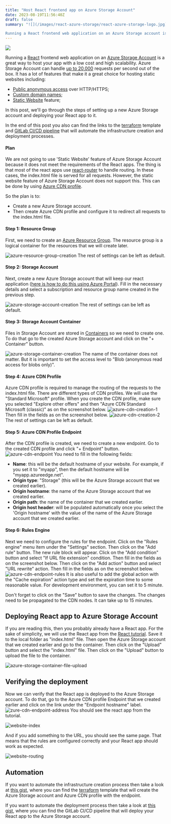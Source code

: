 ```yaml
---
title: "Host React frontend app on Azure Storage Account"
date: 2023-08-19T11:56:40Z
draft: false
summary: "![](/images/react-azure-storage/react-azure-storage-logo.jpg) 

Running a React frontend web application on an Azure Storage account is a great way to host your app with a low cost and high scalability. In this post, we'll go through the steps of setting up a new Azure Storage account and deploying your React app to it."
---
```


![](/images/react-azure-storage/react-azure-storage-logo.jpg)

Running a [React](https://react.dev/) frontend web application on an [Azure Storage Account](https://learn.microsoft.com/en-us/azure/storage/common/storage-account-overview) is a great way to host your app with a low cost and high scalability.
Azure Storage Account can handle [up to 20,000](https://learn.microsoft.com/en-us/azure/storage/tables/scalability-targets) requests per second out of the box.
It has a lot of features that make it a great choice for hosting static websites including:
- [Public anonymous access](https://learn.microsoft.com/en-us/azure/storage/blobs/anonymous-read-access-configure?tabs=portal) over HTTP/HTTPS;
- [Custom domain names](https://learn.microsoft.com/en-us/azure/storage/blobs/storage-custom-domain-name?tabs=azure-portal);
- [Static Website](https://learn.microsoft.com/en-us/azure/storage/blobs/storage-blob-static-website) feature;

In this post, we'll go through the steps of setting up a new Azure Storage account and deploying your React app to it.

In the end of this post you also can find the links to the [terraform](https://www.terraform.io) template and [GitLab CI/CD pipeline](https://docs.gitlab.com/ee/ci/) that will automate the infrastructure creation and deployment processes.

#### Plan

We are not going to use 'Static Website' feature of Azure Storage Account because it does not meet the requirements of the React apps.
The thing is that most of the react apps use [react-router](https://reactrouter.com/) to handle routing. 
In these cases, the index.html file is served for all requests. 
However, the static website feature of Azure Storage Account does not support this. 
This can be done by using [Azure CDN profile](https://learn.microsoft.com/en-us/azure/cdn/cdn-add-to-web-app?toc=%2Fazure%2Ffrontdoor%2FTOC.json).

So the plan is to:
 - Create a new Azure Storage account. 
 - Then create Azure CDN profile and configure it to redirect all requests to the index.html file.

#### Step 1: Resource Group
First, we need to create an [Azure Resource Group](https://learn.microsoft.com/en-us/azure/azure-resource-manager/management/manage-resource-groups-portal). The resource group is a logical container for the resources that we will create later.

![azure-resource-group-creation](/images/react-azure-storage/azure-resource-group-creation.png)
The rest of settings can be left as default.

#### Step 2: Storage Account

Next, create a new Azure Storage account that will keep our react application ([here is how to do this using Azure Portal](https://learn.microsoft.com/en-us/azure/storage/common/storage-account-create?tabs=azure-portal)).
Fill in the necessary details and select a subscription and resource group name created in the previous step.

![azure-storage-account-creation](/images/react-azure-storage/azure-storage-account-creation.png)
The rest of settings can be left as default.

#### Step 3: Storage Account Container

Files in Storage Account are stored in [Containers](https://learn.microsoft.com/en-us/azure/storage/blobs/storage-blobs-introduction#containers) so we need to create one.
To do that go to the created Azure Storage account and click on the "+ Container" button.

![azure-storage-container-creation](/images/react-azure-storage/azure-storage-container-creation.png)
The name of the container does not matter. But it is important to set the access level to "Blob (anonymous read access for blobs only)".

#### Step 4: Azure CDN Profile

Azure CDN profile is required to manage the routing of the requests to the index.html file.
There are different types of CDN profiles. We will use the "Standard Microsoft" profile.
When you create the CDN profile, make sure you selected "Explore other offers" and then "Azure CDN Standard Microsoft (classic)" as on the screenshot below.
![azure-cdn-creation-1](/images/react-azure-storage/azure-cdn-creation-1.png)
Then fill in the fields as on the screenshot below.
![azure-cdn-creation-2](/images/react-azure-storage/azure-cdn-creation-2.png)
The rest of settings can be left as default.

#### Step 5: Azure CDN Profile Endpoint

After the CDN profile is created, we need to create a new endpoint.
Go to the created CDN profile and click "+ Endpoint" button.
![azure-cdn-endpoint](/images/react-azure-storage/azure-cdn-endpoint.png)
You need to fill in the following fields:
- **Name**: this will be the default hostname of your website. For example, if you set it to "myapp", then the default hostname will be "myapp.azureedge.net".
- **Origin type**: "Storage" (this will be the Azure Storage account that we created earlier).
- **Origin hostname**: the name of the Azure Storage account that we created earlier.
- **Origin path**: the name of the container that we created earlier.
- **Origin host header**: will be populated automatically once you select the 'Origin hostname' with the value of the name of the Azure Storage account that we created earlier.

#### Step 6: Rules Engine

Next we need to configure the rules for the endpoint.
Click on the "Rules engine" menu item under the "Settings" section.
Then click on the "Add rule" button.
The new rule block will appear. Click on the "Add condition" button and select "If URL file extension" condition.
Then fill in the fields as on the screenshot below.
Then click on the "Add action" button and select "URL rewrite" action.
Then fill in the fields as on the screenshot below.
![azure-cdn-endpoint-rules](/images/react-azure-storage/azure-cdn-endpoint-rules.png)
It is also useful to add the global action with the "Cache expiration" action type and set the expiration time to some reasonable value. For development environment, you can set it to 5 minute.

Don't forget to click on the "Save" button to save the changes.
The changes need to be propagated to the CDN nodes. It can take up to 15 minutes.

## Deploying React app to Azure Storage Account

If you are reading this, then you probably already have a React app. 
For the sake of simplicity, we will use the React app from the [React tutorial](https://react.dev/learn/tutorial-tic-tac-toe#what-are-you-building).
Save it to the local folder as "index.html" file.
Then open the Azure Storage account that we created earlier and go to the container. 
Then click on the "Upload" button and select the "index.html" file. 
Then click on the "Upload" button to upload the file to the container.

![azure-storage-container-file-upload](/images/react-azure-storage/azure-storage-container-file-upload.png)

## Verifying the deployment

Now we can verify that the React app is deployed to the Azure Storage account.
To do that, go to the Azure CDN profile Endpoint that we created earlier and click on the link under the "Endpoint hostname" label.
![zure-cdn-endpoint-address](/images/react-azure-storage/azure-cdn-endpoint-address.png)
You should see the react app from the tutorial.

![website-index](/images/react-azure-storage/website-index.png)

And if you add something to the URL, you should see the same page. 
That means that the rules are configured correctly and your React app should work as expected.

![website-routing](/images/react-azure-storage/website-routing.png)

## Automation

If you want to automate the infrastructure creation process then take a look at [this gist](https://gist.github.com/lAnubisl/a8b95a2391669a5c943271f937dd6752), where you can find the [terraform](https://www.terraform.io) template that will create the Azure Storage account and Azure CDN profile with the endpoint.

If you want to automate the deployment process then take a look at [this gist](https://gist.github.com/lAnubisl/817dc46b63905340ad44fd9a85798fd2), where you can find the GitLab CI/CD pipeline that will deploy your React app to the Azure Storage account.